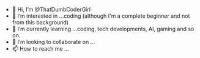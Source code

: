 - 👋 Hi, I’m @ThatDumbCoderGirl
- 👀 I’m interested in ...coding (although I'm a complete beginner and not from this background)
- 🌱 I’m currently learning ...coding, tech developments, AI, gaming and so on.
- 💞️ I’m looking to collaborate on ...
- 📫 How to reach me ...

<!---
ThatDumbCoderGirl/ThatDumbCoderGirl is a ✨ special ✨ repository because its `README.md` (this file) appears on your GitHub profile.
You can click the Preview link to take a look at your changes.
--->
